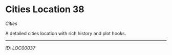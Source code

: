 # Cities Location 38

*Cities*

A detailed cities location with rich history and plot hooks.

---
*ID: LOC00037*